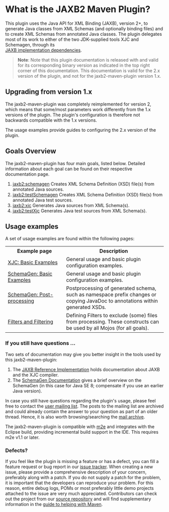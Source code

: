 # What is the JAXB2 Maven Plugin?

This plugin uses the Java API for XML Binding (JAXB), version 2+, to generate Java 
classes from XML Schemas (and optionally binding files) and to create XML Schemas from 
annotated Java classes. The plugin delegates most of its work to either of the 
two JDK-supplied tools XJC and Schemagen, through its 	
[JAXB implementation dependencies](./dependencies.html).

> **Note**: Note that this plugin documentation is released with and 
> valid for its corresponding binary version as indicated in the top right 
> corner of this documentation. This documentation is valid for the 
> 2.x version of the plugin, and not for the jaxb2-maven-plugin version 1.x. 

## Upgrading from version 1.x

The jaxb2-maven-plugin was completely reimplemented for version 2, which means that 
some/most parameters work differently from the 1.x versions of the plugin. 
The plugin's configuration is therefore not backwards compatible with the 1.x versions.

The usage examples provide guides to configuring the 2.x version of the plugin.

## Goals Overview

The jaxb2-maven-plugin has four main goals, listed below. 
Detailed information about each goal can be found on their respective documentation page.

1. [jaxb2:schemagen](./schemagen-mojo.html) Creates XML Schema Definition (XSD) file(s)
   from annotated Java sources.
2. [jaxb2:testSchemagen](./testSchemagen-mojo.html) Creates XML Schema Definition (XSD) 
   file(s) from annotated Java test sources.
3. [jaxb2:xjc](./xjc-mojo.html) Generates Java sources from XML Schema(s).
4. [jaxb2:testXjc](./testXjc-mojo.html) Generates Java test sources from XML Schema(s).

## Usage examples

A set of usage examples are found within the following pages:

<table>
    <tr>
        <th width="35%">Example page</th>
        <th width="60%">Description</th>
    </tr>
    <tr>
        <td><a href="./example_xjc_basic.html">XJC: Basic Examples</a></td>
        <td>General usage and basic plugin configuration examples.</td>
    </tr>
    <tr>
        <td><a href="./example_schemagen_basic.html">SchemaGen: Basic Examples</a></td>
        <td>General usage and basic plugin configuration examples.</td>
    </tr>
    <tr>
        <td><a href="./example_schemagen_postprocessing.html">SchemaGen: Post-processing</a></td>
        <td>Postprocessing of generated schema, such as namespace prefix changes or
        copying JavaDoc to annotations within generated XSDs.</td>
    </tr>
    <tr>
        <td><a href="./filters.html">Filters and Filtering</a></td>
        <td>Defining Filters to exclude (some) files from processing. These constructs 
        can be used by all Mojos (for all goals).</td>
    </tr>
</table>

### If you still have questions ...

Two sets of documentation may give you better insight in the tools used by this jaxb2-maven-plugin:

1. The [JAXB Reference Implementation](https://jaxb.java.net/) holds documentation
   about JAXB and the XJC compiler.
2. The [SchemaGen Documentation](http://docs.oracle.com/javase/8/docs/technotes/tools/unix/schemagen.html) gives a
   brief overview on the SchemaGen (in this case for Java SE 8; compensate if you use an earlier Java version).

In case you still have questions regarding the plugin's usage, please feel free to contact the
[user mailing list](./mail-lists.html). The posts to the mailing list are archived and could already contain
the answer to your question as part of an older thread. Hence, it is also worth browsing/searching
the [mail archive](./mail-lists.html).

The jaxb2-maven-plugin is compatible with [m2e](http://eclipse.org/m2e/) and
integrates with the Eclipse build, providing incremental build support in the IDE. 
This requires m2e v1.1 or later.

### Defects?

If you feel like the plugin is missing a feature or has a defect, you can fill a feature 
request or bug report in our [issue tracker](./issue-tracking.html). When creating a new 
issue, please provide a comprehensive description of your concern, preferably along with 
a patch. If you do not supply a patch for the problem, it is important that the 
developers can reproduce your problem. For this reason, entire debug logs, POMs or most 
preferably little demo projects attached to the issue are very much appreciated. 
Contributors can check out the project from our 
[source repository](./source-repository.html) and will find supplementary 
information in the
[guide to helping with Maven](http://maven.apache.org/guides/development/guide-helping.html).